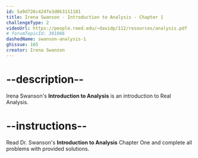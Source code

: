 ```yaml
---
id: 5a9d726c424fe3d0k3111101
title: Irena Swanson - Introduction to Analysis - Chapter 1
challengeType: 2
videoUrl: https://people.reed.edu/~davidp/112/resources/analysis.pdf
# forumTopicId: 301086
dashedName: swanson-analysis-1
ghissue: 165
creator: Irena Swanson
---
```


# --description--

Irena Swanson's __Introduction to Analysis__ is an introduction to Real Analysis.

# --instructions--

Read Dr. Swanson's __Introduction to Analysis__ Chapter One and complete all problems with provided solutions.